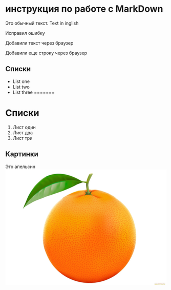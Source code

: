 # инструкция по работе с MarkDown

Это обычный текст. Text in inglish

Исправил ошибку

Добавили текст через браузер

Добавили еще строку через браузер

## Списки
* List one
* List two
* List three
=======
# Списки
1. Лист один
2. Лист два
3. Лист три

## Картинки
Это апельсин
![orange](orange.jpg)
 